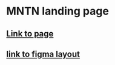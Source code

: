 # MNTN landing page
## [Link to page](https://salavat-29.github.io/MNTN/)
## [link to figma layout](https://www.figma.com/file/4cxGcO7Ejr1YugIHtLRLsy/MNTN-Landing-Page?type=design&node-id=1-2&t=FTrwYQNC36Ut4DAP-0)
